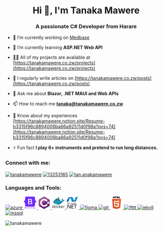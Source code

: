 <h1 align="center">Hi 👋, I'm Tanaka Mawere</h1>
<h3 align="center">A passionate C# Developer from Harare</h3>

- 🔭 I’m currently working on [Medbase](https://medbase.co.zw)

- 🌱 I’m currently learning **ASP.NET Web API**

- 👨‍💻 All of my projects are available at [https://tanakamawere.co.zw/projects](https://tanakamawere.co.zw/projects)

- 📝 I regularly write articles on [https://tanakamawere.co.zw/posts](https://tanakamawere.co.zw/posts)

- 💬 Ask me about **Blazor, .NET MAUI and Web APIs**

- 📫 How to reach me **tanaka@tanakamawere.co.zw**

- 📄 Know about my experiences [https://tanakamawere.notion.site/Resume-b3315f96c8894006ba66a92511d0f98a?pvs=74](https://tanakamawere.notion.site/Resume-b3315f96c8894006ba66a92511d0f98a?pvs=74)

- ⚡ Fun fact **I play 6+ instruments and pretend to run long distances.**

<h3 align="left">Connect with me:</h3>
<p align="left">
<a href="https://linkedin.com/in/tanakamawere" target="blank"><img align="center" src="https://raw.githubusercontent.com/rahuldkjain/github-profile-readme-generator/master/src/images/icons/Social/linked-in-alt.svg" alt="tanakamawere" height="30" width="40" /></a>
<a href="https://stackoverflow.com/users/13253165" target="blank"><img align="center" src="https://raw.githubusercontent.com/rahuldkjain/github-profile-readme-generator/master/src/images/icons/Social/stack-overflow.svg" alt="13253165" height="30" width="40" /></a>
<a href="https://instagram.com/tan.anakamawere" target="blank"><img align="center" src="https://raw.githubusercontent.com/rahuldkjain/github-profile-readme-generator/master/src/images/icons/Social/instagram.svg" alt="tan.anakamawere" height="30" width="40" /></a>
</p>

<h3 align="left">Languages and Tools:</h3>
<p align="left"> <a href="https://azure.microsoft.com/en-in/" target="_blank" rel="noreferrer"> <img src="https://www.vectorlogo.zone/logos/microsoft_azure/microsoft_azure-icon.svg" alt="azure" width="40" height="40"/> </a> <a href="https://getbootstrap.com" target="_blank" rel="noreferrer"> <img src="https://raw.githubusercontent.com/devicons/devicon/master/icons/bootstrap/bootstrap-plain-wordmark.svg" alt="bootstrap" width="40" height="40"/> </a> <a href="https://www.w3schools.com/cs/" target="_blank" rel="noreferrer"> <img src="https://raw.githubusercontent.com/devicons/devicon/master/icons/csharp/csharp-original.svg" alt="csharp" width="40" height="40"/> </a> <a href="https://www.docker.com/" target="_blank" rel="noreferrer"> <img src="https://raw.githubusercontent.com/devicons/devicon/master/icons/docker/docker-original-wordmark.svg" alt="docker" width="40" height="40"/> </a> <a href="https://dotnet.microsoft.com/" target="_blank" rel="noreferrer"> <img src="https://raw.githubusercontent.com/devicons/devicon/master/icons/dot-net/dot-net-original-wordmark.svg" alt="dotnet" width="40" height="40"/> </a> <a href="https://www.figma.com/" target="_blank" rel="noreferrer"> <img src="https://www.vectorlogo.zone/logos/figma/figma-icon.svg" alt="figma" width="40" height="40"/> </a> <a href="https://git-scm.com/" target="_blank" rel="noreferrer"> <img src="https://www.vectorlogo.zone/logos/git-scm/git-scm-icon.svg" alt="git" width="40" height="40"/> </a> <a href="https://www.w3.org/html/" target="_blank" rel="noreferrer"> <img src="https://raw.githubusercontent.com/devicons/devicon/master/icons/html5/html5-original-wordmark.svg" alt="html5" width="40" height="40"/> </a> <a href="https://ifttt.com/" target="_blank" rel="noreferrer"> <img src="https://www.vectorlogo.zone/logos/ifttt/ifttt-ar21.svg" alt="ifttt" width="40" height="40"/> </a> <a href="https://jekyllrb.com/" target="_blank" rel="noreferrer"> <img src="https://www.vectorlogo.zone/logos/jekyllrb/jekyllrb-icon.svg" alt="jekyll" width="40" height="40"/> </a> <a href="https://www.microsoft.com/en-us/sql-server" target="_blank" rel="noreferrer"> <img src="https://www.svgrepo.com/show/303229/microsoft-sql-server-logo.svg" alt="mssql" width="40" height="40"/> </a> </p>

<p><img align="center" src="https://github-readme-stats.vercel.app/api/top-langs?username=tanakamawere&show_icons=true&locale=en&layout=compact" alt="tanakamawere" /></p>

